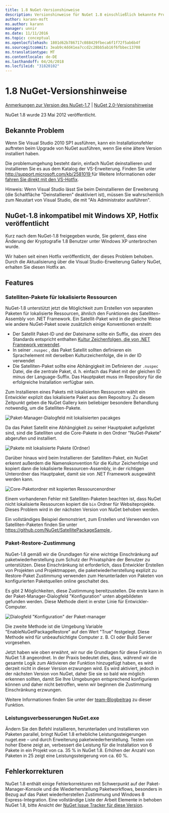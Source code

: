 ```yaml
---
title: 1.8 NuGet-Versionshinweise
description: Versionshinweise für NuGet 1.8 einschließlich bekannte Probleme, Fehlerbehebungen, Funktionen und Archivierung von dcrs Design.
author: karann-msft
ms.author: karann
manager: unnir
ms.date: 11/11/2016
ms.topic: conceptual
ms.openlocfilehash: 1801d62b786717c088429fbeca6f1f72f5ab6b4f
ms.sourcegitcommit: 3eab9c4dd41ea7ccd2c28bb5ab16f6fbbec13708
ms.translationtype: MT
ms.contentlocale: de-DE
ms.lasthandoff: 04/26/2018
ms.locfileid: "31820102"
---
```

# <a name="nuget-18-release-notes"></a>1.8 NuGet-Versionshinweise

[Anmerkungen zur Version des NuGet-1.7](../release-notes/nuget-1.7.md) | [NuGet 2.0-Versionshinweise](../release-notes/nuget-2.0.md)

NuGet 1.8 wurde 23 Mai 2012 veröffentlicht.

## <a name="known-installation-issue"></a>Bekannte Problem
Wenn Sie Visual Studio 2010 SP1 ausführen, kann ein Installationsfehler auftreten beim Upgrade von NuGet ausführen, wenn Sie eine ältere Version installiert haben.

Die problemumgehung besteht darin, einfach NuGet deinstallieren und installieren Sie es aus dem Katalog der VS-Erweiterung.  Finden Sie unter [ http://support.microsoft.com/kb/2581019 ](http://support.microsoft.com/kb/2581019) für Weitere Informationen oder [fahren Sie direkt mit den VS-Hotfix](http://bit.ly/vsixcertfix).

Hinweis: Wenn Visual Studio lässt Sie beim Deinstallieren der Erweiterung (die Schaltfläche "Deinstallieren" deaktiviert ist), müssen Sie wahrscheinlich zum Neustart von Visual Studio, die mit "Als Administrator ausführen".

## <a name="nuget-18-incompatible-with-windows-xp-hotfix-published"></a>NuGet-1.8 inkompatibel mit Windows XP, Hotfix veröffentlicht

Kurz nach dem NuGet-1.8 freigegeben wurde, Sie gelernt, dass eine Änderung der Kryptografie 1.8 Benutzer unter Windows XP unterbrochen wurde.

Wir haben seit einen Hotfix veröffentlicht, der dieses Problem behoben.  Durch die Aktualisierung über die Visual Studio-Erweiterung Gallery NuGet, erhalten Sie diesen Hotfix an.

## <a name="features"></a>Features

### <a name="satellite-packages-for-localized-resources"></a>Satelliten-Pakete für lokalisierte Ressourcen
NuGet-1.8 unterstützt jetzt die Möglichkeit zum Erstellen von separaten Paketen für lokalisierte Ressourcen, ähnlich den Funktionen des Satelliten-Assembly von .NET Framework.  Ein Satellit-Paket wird in die gleiche Weise wie andere NuGet-Paket sowie zusätzlich einige Konventionen erstellt:

* Der Satellit Paket-ID und der Dateiname sollte ein Suffix, das einem des Standards entspricht enthalten [Kultur Zeichenfolgen, die von .NET Framework verwendet](http://msdn.microsoft.com/goglobal/bb896001.aspx).
* In seiner `.nuspec` , das Paket Satellit sollten definieren ein Sprachelement mit derselben Kulturzeichenfolge, die in der ID verwendet
* Die Satelliten-Paket sollte eine Abhängigkeit im Definieren der `.nuspec` Datei, die die zentrale Paket, d. h. einfach das Paket mit der gleichen ID minus der Language-Suffix.  Das Hauptpaket muss im Repository für die erfolgreiche Installation verfügbar sein.

Zum Installieren eines Pakets mit lokalisierten Ressourcen wählt ein Entwickler explizit das lokalisierte Paket aus dem Repository. Zu diesem Zeitpunkt geben die NuGet Gallery kein beliebiger besondere Behandlung notwendig, um die Satelliten-Pakete.

![Paket-Manager-Dialogfeld mit lokalisierten pacakges](./media/dlg-w-loc-packs.png)

Da das Paket Satellit eine Abhängigkeit zu seiner Hauptpaket aufgelistet sind, sind die Satelliten und die Core-Pakete in den Ordner "NuGet-Pakete" abgerufen und installiert.

![Pakete mit lokalisierte Pakete (Ordner)](./media/fldr-loc-packs.png)

Darüber hinaus wird beim Installieren der Satelliten-Paket, ein NuGet erkennt außerdem die Namenskonvention für die Kultur Zeichenfolge und kopiert dann die lokalisierte Ressourcen-Assembly, in der richtigen Unterordner das Hauptpaket, damit sie von .NET Framework ausgewählt werden kann.

![Core-Paketordner mit kopierten Ressourcenordner](./media/fldr-copied-loc.png)

Einem vorhandenen Fehler mit Satelliten-Paketen beachten ist, dass NuGet nicht lokalisierte Ressourcen kopiert die `bin` Ordner für Websiteprojekte.  Dieses Problem wird in der nächsten Version von NuGet behoben werden.

Ein vollständiges Beispiel demonstriert, zum Erstellen und Verwenden von Satelliten-Paketen finden Sie unter [ https://github.com/NuGet/SatellitePackageSample ](https://github.com/NuGet/SatellitePackageSample).

### <a name="package-restore-consent"></a>Paket-Restore-Zustimmung
NuGet-1.8 gemäß wir die Grundlagen für eine wichtige Einschränkung auf paketwiederherstellung zum Schutz der Privatsphäre der Benutzer zu unterstützen. Diese Einschränkung ist erforderlich, dass Entwickler Erstellen von Projekten und Projektmappen, die paketwiederherstellung explizit zu Restore-Paket Zustimmung verwenden zum Herunterladen von Paketen von konfigurierten Paketquellen online geschaltet des.

Es gibt 2 Möglichkeiten, diese Zustimmung bereitzustellen. Die erste kann in der Paket-Manager-Dialogfeld "Konfiguration" unten abgebildeten gefunden werden.  Diese Methode dient in erster Linie für Entwickler-Computer.

![Dialogfeld "Konfiguration" der Paket-manager](./media/pr-consent-configdlg.png)

Die zweite Methode ist die Umgebung Variable "EnableNuGetPackageRestore" auf den Wert "True" festgelegt.  Diese Methode wird für unbeaufsichtigte Computer z. B. CI oder Build Server vorgesehen.

Jetzt haben wie oben erwähnt, wir nur die Grundlagen für diese Funktion in NuGet 1.8 angeordnet.  In der Praxis bedeutet dies, dass, während wir die gesamte Logik zum Aktivieren der Funktion hinzugefügt haben, es wird derzeit nicht in dieser Version erzwungen wird. Es wird aktiviert, jedoch in der nächsten Version von NuGet, daher Sie sie so bald wie möglich erkennen sollten, damit Sie Ihre Umgebungen entsprechend konfigurieren können und daher nicht betroffen, wenn wir beginnen die Zustimmung Einschränkung erzwungen.

Weitere Informationen finden Sie unter der [team-Blogbeitrag](http://blog.nuget.org/20120518/package-restore-and-consent.html) zu dieser Funktion.

### <a name="nugetexe-performance-improvements"></a>Leistungsverbesserungen NuGet.exe
Ändern Sie den Befehl installieren, herunterladen und Installieren von Paketen parallel, bringt NuGet 1.8 erhebliche Leistungssteigerungen nuget.exe – und durch Erweiterung paketwiederherstellung.  Testen von hoher Ebene zeigt an, verbessert die Leistung für die Installation von 6 Pakete in ein Projekt von ca. 35 % in NuGet 1.8.  Erhöhen der Anzahl von Paketen in 25 zeigt eine Leistungssteigerung von ca. 60 %.

## <a name="bug-fixes"></a>Fehlerkorrekturen
NuGet 1.8 enthält einige Fehlerkorrekturen mit Schwerpunkt auf der Paket-Manager-Konsole und die Wiederherstellung Paketworkflows, besonders in Bezug auf das Paket wiederherstellen Zustimmung und Windows 8 Express-Integration.
Eine vollständige Liste der Arbeit Elemente in behoben NuGet 1.8, bitte Ansicht der [NuGet Issue Tracker für diese Version](http://nuget.codeplex.com/workitem/list/advanced?keyword=&status=Closed&type=All&priority=All&release=NuGet%201.8&assignedTo=All&component=All&sortField=Votes&sortDirection=Descending&page=0).
